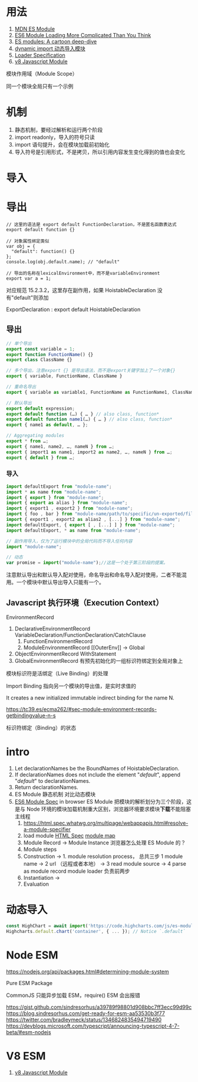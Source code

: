 # 用法

1. [MDN ES Module](https://developer.mozilla.org/zh-CN/docs/Web/JavaScript/Guide/Modules)
1. [ES6 Module Loading More Complicated Than You Think](https://humanwhocodes.com/blog/2016/04/es6-module-loading-more-complicated-than-you-think/)
1. [ES modules: A cartoon deep-dive](https://hacks.mozilla.org/2018/03/es-modules-a-cartoon-deep-dive/)
1. [dynamic import 动态导入模块](https://github.com/tc39/proposal-dynamic-import)
1. [Loader Specification](https://whatwg.github.io/loader/)
1. [v8 Javascript Module](https://v8.dev/features/modules)

模块作用域（Module Scope）

同一个模块全局只有一个示例

# 机制

1. 静态机制，要经过解析和运行两个阶段
1. import readonly，导入的符号只读
1. import 语句提升，会在模块加载前初始化
1. 导入符号是引用形式，不是拷贝，所以引用内容发生变化得到的值也会变化

# 导入

# 导出

```
// 这里的语法是 export default FunctionDeclaration，不是匿名函数表达式
export default function {}

// 对象属性绑定类似
var obj = {
  "default": function() {}
};
console.log(obj.default.name); // "default"

// 导出的名称在lexicalEnvironment中，而不是variableEnvironment
export var a = 1;
```

对应规范 15.2.3.2，这里存在副作用，如果 HoistableDeclaration 没有"default"则添加

ExportDeclaration : export default HoistableDeclaration

## 导出

```js
// 单个导出
export const variable = 1;
export function FunctionName() {}
export class ClassName {}

// 多个导出，注意export {} 是导出语法，而不是export关键字加上了一个对象{}
export { variable, FunctionName, ClassName }

// 重命名导出
export { variable as variable1, FunctionName as FunctionName1, ClassName as ClassName1 }

// 默认导出
export default expression;
export default function (…) { … } // also class, function*
export default function name1(…) { … } // also class, function*
export { name1 as default, … };

// Aggregating modules
export * from …;
export { name1, name2, …, nameN } from …;
export { import1 as name1, import2 as name2, …, nameN } from …;
export { default } from …;
```

### 导入

```js
import defaultExport from "module-name";
import * as name from "module-name";
import { export } from "module-name";
import { export as alias } from "module-name";
import { export1 , export2 } from "module-name";
import { foo , bar } from "module-name/path/to/specific/un-exported/file";
import { export1 , export2 as alias2 , [...] } from "module-name";
import defaultExport, { export [ , [...] ] } from "module-name";
import defaultExport, * as name from "module-name";

// 副作用导入，仅为了运行模块中的全局代码而不导入任何内容
import "module-name";

// 动态
var promise = import("module-name");//这是一个处于第三阶段的提案。
```

注意默认导出和默认导入配对使用，命名导出和命名导入配对使用，二者不能混用。一个模块中默认导出导入只能有一个。

## Javascript 执行环境（Execution Context）

EnvironmentRecord

1. DeclarativeEnvironmentRecord VariableDeclaration/FunctionDeclaration/CatchClause
   1. FunctionEnvironmentRecord
   1. ModuleEnvironmentRecord [[OuterEnv]] -> Global
1. ObjectEnvironmentRecord WithStatement
1. GlobalEnvironmentRecord 有预先初始化的一组标识符绑定到全局对象上

模块标识符是活绑定（Live Binding）的处理

Import Binding 指向另一个模块的导出值，是实时求值的

It creates a new initialized immutable indirect binding for the name N.

https://tc39.es/ecma262/#sec-module-environment-records-getbindingvalue-n-s

标识符绑定（Binding）的状态

# intro

1. Let declarationNames be the BoundNames of HoistableDeclaration.
2. If declarationNames does not include the element "_default_", append "_default_" to
   declarationNames.
3. Return declarationNames.
4. ES Module 静态机制 对比动态模块
5. [ES6 Module Spec](https://tc39.es/ecma262/#sec-modules) in browser ES Module 把模块的解析划分为三个阶段，这是与 Node 环境的模块加载机制重大区别，浏览器环境要求模块**下载**不能阻塞主线程
   1. https://html.spec.whatwg.org/multipage/webappapis.html#resolve-a-module-specifier
   1. load module [HTML Spec](https://html.spec.whatwg.org/#fetch-a-module-script-tree) [module map](https://html.spec.whatwg.org/multipage/webappapis.html#integration-with-the-javascript-module-system)
   1. Module Record -> Module Instance 浏览器怎么处理 ES Module 的？
   1. Module steps
   1. Construction -> 1. module resolution process， 总共三步 1 module name -> 2 url （远程或者本地） -> 3 read module source -> 4 parse as module record
      module loader 负责前两步
   1. Instantiation ->
   1. Evaluation

# 动态导入

```js
const HighChart = await import('https://code.highcharts.com/js/es-modules/masters/highcharts.src.js');
Highcharts.default.chart('container', { ... }); // Notice `.default`
```

# Node ESM

https://nodejs.org/api/packages.html#determining-module-system

Pure ESM Package

CommonJS 只能异步加载 ESM，require() ESM 会出报错

https://gist.github.com/sindresorhus/a39789f98801d908bbc7ff3ecc99d99c
https://blog.sindresorhus.com/get-ready-for-esm-aa53530b3f77
https://twitter.com/bradleymeck/status/1346824835494719490
https://devblogs.microsoft.com/typescript/announcing-typescript-4-7-beta/#esm-nodejs

# V8 ESM

1. [v8 Javascript Module](https://v8.dev/features/modules)
